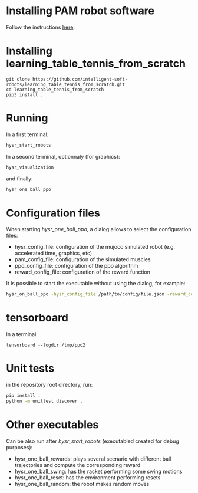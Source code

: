 

# Installing PAM robot software

Follow the instructions [here](http://people.tuebingen.mpg.de/mpi-is-software/pam/docs/pam_documentation/index.html).

# Installing learning_table_tennis_from_scratch

```
git clone https://github.com/intelligent-soft-robots/learning_table_tennis_from_scratch.git
cd learning_table_tennis_from_scratch
pip3 install .
```

# Running

In a first terminal:

```bash
hysr_start_robots
```

In a second terminal, optionnaly (for graphics):

```bash
hysr_visualization
```

and finally:

```bash
hysr_one_ball_ppo
```

# Configuration files

When starting *hysr_one_ball_ppo*, a dialog allows to select the configuration files:

- hysr_config_file: configuration of the mujoco simulated robot (e.g. accelerated time, graphics, etc)
- pam_config_file: configuration of the simulated muscles
- ppo_config_file: configuration of the ppo algorithm
- reward_config_file: configuration of the reward function

It is possible to start the executable without using the dialog, for example:

```bash
hysr_on_ball_ppo -hysr_config_file /path/to/config/file.json -reward_config_file /path/to/other/config/file.json 
```



# tensorboard

In a terminal:

```
tensorboard --logdir /tmp/ppo2
```

# Unit tests

in the repository root directory, run:

```bash
pip install .
python -m unittest discover .
```

# Other executables

Can be also run after *hysr_start_robots* (executabled created for debug purposes):

- hysr_one_ball_rewards: plays several scenario with different ball trajectories and compute the corresponding reward
- hysr_one_ball_swing: has the racket performing some swing motions
- hysr_one_ball_reset: has the environment performing resets
- hysr_one_ball_random: the robot makes random moves
